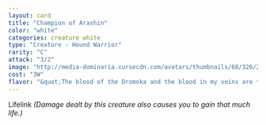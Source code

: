```yaml
---
layout: card
title: "Champion of Arashin"
color: "white"
categories: creature white
type: "Creature - Hound Warrior"
rarity: "C"
attack: "3/2"
image: "http://media-dominaria.cursecdn.com/avatars/thumbnails/68/326/200/283/635618404664317189.png"
cost: "3W"
flavor: "&quot;The blood of the Dromoka and the blood in my veins are the same.&quot;"
---
```


Lifelink <em>(Damage dealt by this creature also causes you to gain that much life.)</em>
